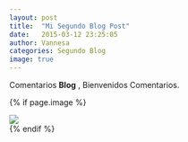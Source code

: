 ```yaml
---
layout: post
title:  "Mi Segundo Blog Post"
date:   2015-03-12 23:25:05
author: Vannesa
categories: Segundo Blog
image: true
---
```




Comentarios **Blog** , Bienvenidos Comentarios.

{% if page.image %}
<div class="post-img">
<img class="img-responsive img-post" src=" {{site.baseurl}}/img/tiger.jpeg "/>
</div>
{% endif %}



